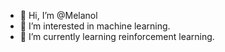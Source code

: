- 👋 Hi, I’m @Melanol
- 👀 I’m interested in machine learning.
- 🌱 I’m currently learning reinforcement learning.
